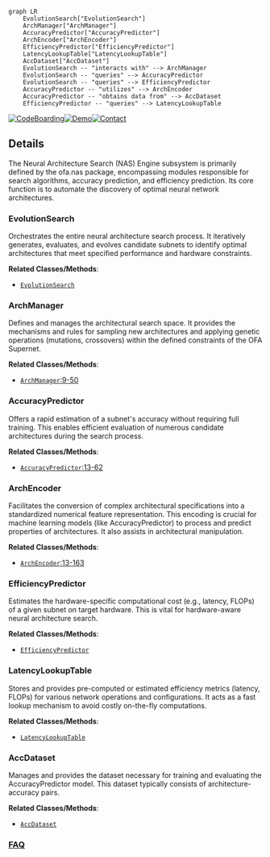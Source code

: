```mermaid
graph LR
    EvolutionSearch["EvolutionSearch"]
    ArchManager["ArchManager"]
    AccuracyPredictor["AccuracyPredictor"]
    ArchEncoder["ArchEncoder"]
    EfficiencyPredictor["EfficiencyPredictor"]
    LatencyLookupTable["LatencyLookupTable"]
    AccDataset["AccDataset"]
    EvolutionSearch -- "interacts with" --> ArchManager
    EvolutionSearch -- "queries" --> AccuracyPredictor
    EvolutionSearch -- "queries" --> EfficiencyPredictor
    AccuracyPredictor -- "utilizes" --> ArchEncoder
    AccuracyPredictor -- "obtains data from" --> AccDataset
    EfficiencyPredictor -- "queries" --> LatencyLookupTable
```

[![CodeBoarding](https://img.shields.io/badge/Generated%20by-CodeBoarding-9cf?style=flat-square)](https://github.com/CodeBoarding/GeneratedOnBoardings)[![Demo](https://img.shields.io/badge/Try%20our-Demo-blue?style=flat-square)](https://www.codeboarding.org/demo)[![Contact](https://img.shields.io/badge/Contact%20us%20-%20contact@codeboarding.org-lightgrey?style=flat-square)](mailto:contact@codeboarding.org)

## Details

The Neural Architecture Search (NAS) Engine subsystem is primarily defined by the ofa.nas package, encompassing modules responsible for search algorithms, accuracy prediction, and efficiency prediction. Its core function is to automate the discovery of optimal neural network architectures.

### EvolutionSearch
Orchestrates the entire neural architecture search process. It iteratively generates, evaluates, and evolves candidate subnets to identify optimal architectures that meet specified performance and hardware constraints.


**Related Classes/Methods**:

- <a href="https://github.com/mit-han-lab/once-for-all/blob/master/ofa/nas/search_algorithm/evolution.py" target="_blank" rel="noopener noreferrer">`EvolutionSearch`</a>


### ArchManager
Defines and manages the architectural search space. It provides the mechanisms and rules for sampling new architectures and applying genetic operations (mutations, crossovers) within the defined constraints of the OFA Supernet.


**Related Classes/Methods**:

- <a href="https://github.com/mit-han-lab/once-for-all/blob/master/ofa/tutorial/evolution_finder.py#L9-L50" target="_blank" rel="noopener noreferrer">`ArchManager`:9-50</a>


### AccuracyPredictor
Offers a rapid estimation of a subnet's accuracy without requiring full training. This enables efficient evaluation of numerous candidate architectures during the search process.


**Related Classes/Methods**:

- <a href="https://github.com/mit-han-lab/once-for-all/blob/master/ofa/nas/accuracy_predictor/acc_predictor.py#L13-L62" target="_blank" rel="noopener noreferrer">`AccuracyPredictor`:13-62</a>


### ArchEncoder
Facilitates the conversion of complex architectural specifications into a standardized numerical feature representation. This encoding is crucial for machine learning models (like AccuracyPredictor) to process and predict properties of architectures. It also assists in architectural manipulation.


**Related Classes/Methods**:

- <a href="https://github.com/mit-han-lab/once-for-all/blob/master/ofa/nas/accuracy_predictor/arch_encoder.py#L13-L163" target="_blank" rel="noopener noreferrer">`ArchEncoder`:13-163</a>


### EfficiencyPredictor
Estimates the hardware-specific computational cost (e.g., latency, FLOPs) of a given subnet on target hardware. This is vital for hardware-aware neural architecture search.


**Related Classes/Methods**:

- <a href="https://github.com/mit-han-lab/once-for-all/blob/master/ofa/nas/efficiency_predictor/__init__.py" target="_blank" rel="noopener noreferrer">`EfficiencyPredictor`</a>


### LatencyLookupTable
Stores and provides pre-computed or estimated efficiency metrics (latency, FLOPs) for various network operations and configurations. It acts as a fast lookup mechanism to avoid costly on-the-fly computations.


**Related Classes/Methods**:

- <a href="https://github.com/mit-han-lab/once-for-all/blob/master/ofa/nas/efficiency_predictor/latency_lookup_table.py" target="_blank" rel="noopener noreferrer">`LatencyLookupTable`</a>


### AccDataset
Manages and provides the dataset necessary for training and evaluating the AccuracyPredictor model. This dataset typically consists of architecture-accuracy pairs.


**Related Classes/Methods**:

- <a href="https://github.com/mit-han-lab/once-for-all/blob/master/ofa/nas/accuracy_predictor/acc_dataset.py" target="_blank" rel="noopener noreferrer">`AccDataset`</a>




### [FAQ](https://github.com/CodeBoarding/GeneratedOnBoardings/tree/main?tab=readme-ov-file#faq)